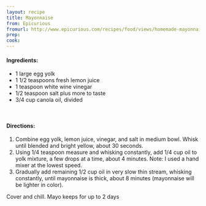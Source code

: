 ```yaml
---
layout: recipe
title: Mayonnaise
from: Epicurious
fromurl: http://www.epicurious.com/recipes/food/views/homemade-mayonnaise-241868
prep: 
cook: 
---
```


#### Ingredients:

* 1 large egg yolk
* 1 1/2 teaspoons fresh lemon juice
* 1 teaspoon white wine vinegar
* 1/2 teaspoon salt plus more to taste
* 3/4 cup canola oil, divided

<br>

#### Directions:

1. Combine egg yolk, lemon juice, vinegar, and salt in medium bowl. Whisk until blended and bright yellow,
about 30 seconds.
2. Using 1/4 teaspoon measure and whisking constantly, add 1/4 cup
oil to yolk mixture, a few drops at a time, about 4 minutes. Note: I
used a hand mixer at the lowest speed.
3. Gradually add remaining 1/2 cup oil in very slow thin stream, whisking
constantly, until mayonnaise is thick, about 8 minutes (mayonnaise
will be lighter in color). 

Cover and chill. Mayo keeps for up to 2 days
